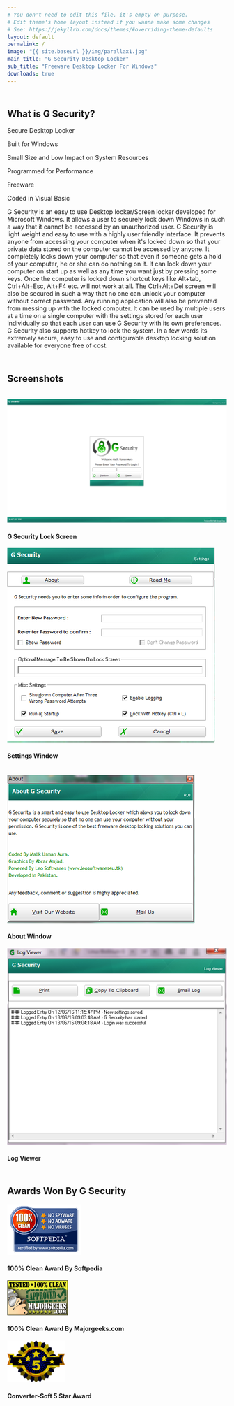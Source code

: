 ```yaml
---
# You don't need to edit this file, it's empty on purpose.
# Edit theme's home layout instead if you wanna make some changes
# See: https://jekyllrb.com/docs/themes/#overriding-theme-defaults
layout: default
permalink: /
image: "{{ site.baseurl }}/img/parallax1.jpg"
main_title: "G Security Desktop Locker"
sub_title: "Freeware Desktop Locker For Windows"
downloads: true
---
```


<div class="w3-display-container w3-opacity-min w3-blue w3-padding">
	<div class="w3-container">
		<h2 class="w3-center w3-wide w3-text-light-gray w3-padding"><i class="fa fa-question-circle-o fa-fw fa-4x w3-text-light-gray w3-hover-opacity-off"></i><br> What is G Security? </h2>
		<div class="w3-cell-row w3-center">
			<div class="w3-card-4 w3-cell w3-row-padding w3-mobile">
				<div class="w3-container">
					<p><i class="fa fa-shield fa-4x"></i></p>
				</div>
				<footer class="w3-container">Secure Desktop Locker</footer>
			</div>
			<div class="w3-card-4 w3-cell w3-row-padding w3-mobile">
				<div class="w3-container">
					<p><i class="fa fa-windows fa-4x"></i></p>
				</div>
				<footer class="w3-container">Built for Windows</footer>
			</div>
			<div class="w3-card-4 w3-cell w3-row-padding w3-mobile">
				<div class="w3-container">
					<p><i class="fa fa-compress fa-4x"></i></p>
				</div>
				<footer class="w3-container">Small Size and Low Impact on System Resources</footer>
			</div>
		</div>
		<div class="w3-cell-row w3-center">
			<div class="w3-card-4 w3-cell w3-row-padding w3-mobile">
				<div class="w3-container">
					<p><i class="fa fa-fighter-jet fa-4x"></i></p>
				</div>
				<footer class="w3-container">Programmed for Performance</footer>
			</div>
			<div class="w3-card-4 w3-cell w3-row-padding w3-mobile">
				<div class="w3-container">
					<p><i class="fa fa-credit-card fa-4x"></i></p>
				</div>
				<footer class="w3-container">Freeware</footer>
			</div>
			<div class="w3-card-4 w3-cell w3-row-padding w3-mobile">
				<div class="w3-container">
					<p><i class="fa fa-code fa-4x"></i></p>
				</div>
				<footer class="w3-container">Coded in Visual Basic</footer>
			</div>
		</div>
		<p class="w3-text-light-gray w3-padding-top w3-padding-64">
			G Security is an easy to use Desktop locker/Screen locker developed for Microsoft Windows. 
			It allows a user to securely lock down Windows in such a way that it cannot be accessed by an unauthorized user. 
			G Security is light weight and easy to use with a highly user friendly interface. 
			It prevents anyone from accessing your computer when it's locked down so that your private data stored on the computer cannot be accessed by anyone. 
			It completely locks down your computer so that even if someone gets a hold of your computer, he or she can do nothing on it. 
			It can lock down your computer on start up as well as any time you want just by pressing some keys. 
			Once the computer is locked down shortcut keys like Alt+tab, Ctrl+Alt+Esc, Alt+F4 etc. will not work at all. 
			The Ctrl+Alt+Del screen will also be secured in such a way that no one can unlock your computer without correct password. 
			Any running application will also be prevented from messing up with the locked computer. 
			It can be used by multiple users at a time on a single computer with the settings stored for each user individually so that each user can use G Security with its own preferences. 
			G Security also supports hotkey to lock the system. In a few words its extremely secure, easy to use and configurable desktop locking solution available for everyone free of cost.
		</p>
	</div>
</div>

<div class="w3-opacity-min w3-white w3-padding-large">
	<div class="w3-container w3-center">
		<h2 class="w3-wide w3-padding">
			<i class="fa fa-picture-o fa-fw fa-4x w3-hover-opacity-off"></i><br/>
			Screenshots
		</h2>
		<div class="w3-row">
			<div class="w3-col m2"> &nbsp; </div>
			<div class="w3-col m4 w3-padding" data-aos="flip-right">
				<div class="w3-card-2">
					<img class="w3-image dy-img w3-hover-opacity" src="img/gsecurity-main.png" alt="G Security Desktop Locker 1">
					<div class="w3-container w3-gray">
						<h4>G Security Lock Screen</h4>
					</div>
				</div>
			</div>
			<div class="w3-col m4 w3-padding" data-aos="flip-left">
				<div class="w3-card-2">
					<img class="w3-image dy-img w3-hover-opacity" src="img/gsecurity-settings.png" alt="G Security Desktop Locker 2">
					<div class="w3-container w3-gray">
						<h4>Settings Window</h4>
					</div>
				</div>
			</div>
		</div>
		<div class="w3-row">
			<div class="w3-col m2"> &nbsp; </div>
			<div class="w3-col m4 w3-padding" data-aos="flip-right">
				<div class="w3-card-2">
					<img class="w3-image dy-img w3-hover-opacity" src="img/gsecurity-about.png" alt="G Security Desktop Locker 3">
					<div class="w3-container w3-gray">
						<h4>About Window</h4>
					</div>
				</div>
			</div>
			<div class="w3-col m4 w3-padding" data-aos="flip-left">
				<div class="w3-card-2">
					<img class="w3-image dy-img w3-hover-opacity" src="img/gsecurity-logviewer.png" alt="G Security Desktop Locker 4">
					<div class="w3-container w3-gray">
						<h4>Log Viewer</h4>
					</div>
				</div>
			</div>
		</div>
	</div>
</div>

<div class="w3-display-container w3-opacity-min w3-green w3-padding-large">
	<div class="w3-container w3-center">
		<h2 class="w3-center w3-wide w3-text-light-gray w3-padding">
			<i class="fa fa-trophy fa-fw fa-4x w3-text-light-gray w3-hover-opacity-off"></i><br/>
			Awards Won By G Security 
		</h2>
		<div class="w3-third w3-padding">
			<div class="w3-card-2">
				<a href="http://www.softpedia.com/get/Security/Lockdown/G-Security.shtml" target="_blank"><img class="w3-hover-opacity w3-padding award-img" src="img/softpedia_award.gif" alt="Softpedia Award"></a>
				<div class="w3-container w3-white">
					<h4>100% Clean Award By Softpedia</h4>
				</div>
			</div>
		</div>
		<div class="w3-third w3-padding">
			<div class="w3-card-2">
				<a href="http://www.majorgeeks.com/files/details/g_security.html" target="_blank"><img class="w3-hover-opacity w3-padding award-img" src="img/mg_approved.gif" alt="Majorgeeks Award"></a>
				<div class="w3-container w3-white">
					<h4>100% Clean Award By Majorgeeks.com</h4>
				</div>
			</div>
		</div>
		<div class="w3-third w3-padding">
			<div class="w3-card-2">
				<a href="http://www.converter-soft.com/G_Security-softid-401485.html" target="_blank"><img class="w3-hover-opacity w3-padding award-img" src="img/5star.png" alt="Converter-Soft Award"></a>
				<div class="w3-container w3-white">
					<h4>Converter-Soft 5 Star Award</h4>
				</div>
			</div>
		</div>
	</div>
</div>
